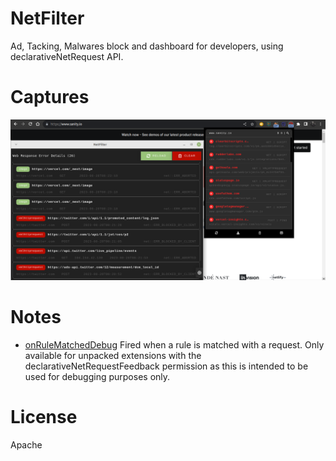 # NetFilter
Ad, Tacking, Malwares block and dashboard for developers, using declarativeNetRequest API.

# Captures
![](capture.png)

# Notes
- [onRuleMatchedDebug](https://developer.chrome.com/docs/extensions/reference/declarativeNetRequest/#event-onRuleMatchedDebug) Fired when a rule is matched with a request. Only available for unpacked extensions with the declarativeNetRequestFeedback permission as this is intended to be used for debugging purposes only.

# License
Apache
